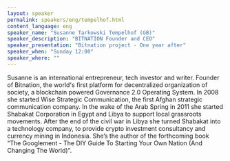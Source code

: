 ```yaml
---
layout: speaker
permalink: speakers/eng/tempelhof.html
content_language: eng
speaker_name: "Susanne Tarkowski Tempelhof (GB)"
speaker_description: "BITNATION Founder and CEO"
speaker_presentation: "Bitnation project - One year after"
speaker_when: "Sunday 12:00"
speaker_where: ""
---
```


Susanne is an international entrepreneur, tech investor and writer. Founder of Bitnation, the world's first platform for decentralized organization of society, a blockchain powered Governance 2.0 Operating System. In 2008 she started Wise Strategic Communication, the first Afghan strategic communication company. In the wake of the Arab Spring in 2011 she started Shabakat Corporation in Egypt and Libya to support local grassroots movements. After the end of the civil war in Libya she turned Shabakat into a technology company, to provide crypto investment consultancy and currency mining in Indonesia. She’s the author of the forthcoming book “The Googlement - The DIY Guide To Starting Your Own Nation (And Changing The World)”.

